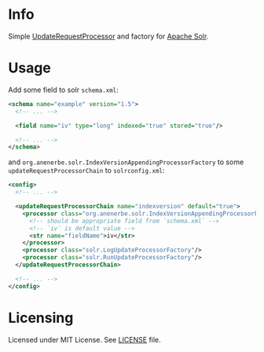 # Info

Simple [UpdateRequestProcessor][solr-urp] and factory for [Apache Solr][solr].

[solr]: http://lucene.apache.org/
[solr-urp]: https://github.com/apache/lucene-solr/blob/trunk/solr/core/src/java/org/apache/solr/update/processor/UpdateRequestProcessor.java

# Usage

Add some field to solr `schema.xml`:

```xml
<schema name="example" version="1.5">
  <!-- ... -->

  <field name="iv" type="long" indexed="true" stored="true"/>

  <!-- ... -->
</schema>
```

and `org.anenerbe.solr.IndexVersionAppendingProcessorFactory` to some `updateRequestProcessorChain` to `solrconfig.xml`:

```xml
<config>
  <!-- ... -->

  <updateRequestProcessorChain name="indexversion" default="true">
    <processor class="org.anenerbe.solr.IndexVersionAppendingProcessorFactory">
      <!-- should be appropriate field from `schema.xml` -->
      <!-- `iv` is default value -->
      <str name="fieldName">iv</str>
    </processor>
    <processor class="solr.LogUpdateProcessorFactory"/>
    <processor class="solr.RunUpdateProcessorFactory"/>
  </updateRequestProcessorChain>

  <!-- ... -->
</config>
```

# Licensing

Licensed under MIT License. See [LICENSE](LICENSE) file.

